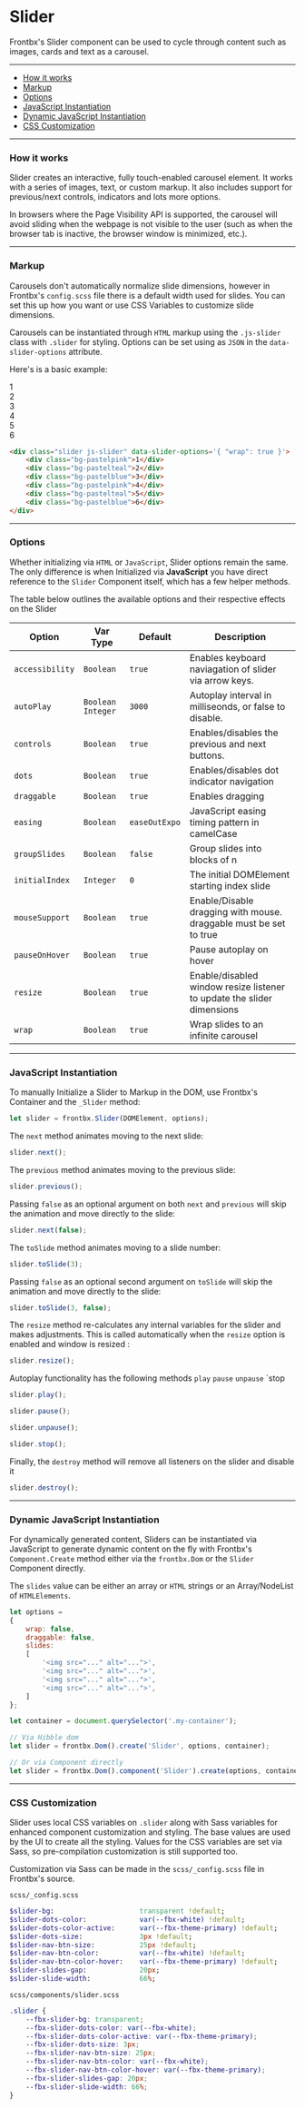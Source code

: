 # Slider

Frontbx's Slider component can be used to cycle through content such as images, cards and text as a carousel.

---

*   [How it works](#how-it-works)
*   [Markup](#markup)
*   [Options](#options)
*   [JavaScript Instantiation](#javascript-instantiation)
*   [Dynamic JavaScript Instantiation](#dynamic-javascript-instantiation)
*   [CSS Customization](#css-customization)

---

### How it works

Slider creates an interactive, fully touch-enabled carousel element. It works with a series of images, text, or custom markup. It also includes support for previous/next controls, indicators and lots more options.

In browsers where the Page Visibility API is supported, the carousel will avoid sliding when the webpage is not visible to the user (such as when the browser tab is inactive, the browser window is minimized, etc.).

---

### Markup

Carousels don't automatically normalize slide dimensions, however in Frontbx's `config.scss` file there is a default width used for slides. You can set this up how you want or use CSS Variables to customize slide dimensions.

Carousels can be instantiated through `HTML` markup using the `.js-slider` class with `.slider` for styling. Options can be set using as `JSON` in the `data-slider-options` attribute.

Here's is a basic example:

<div class="fbx-snippet-demo">
    <div class="slider js-slider" data-slider-options='{ "wrap": true }'>
        <div class="bg-pastelpink">1</div>
        <div class="bg-pastelteal">2</div>
        <div class="bg-pastelblue">3</div>
        <div class="bg-pastelpink">4</div>
        <div class="bg-pastelteal">5</div>
        <div class="bg-pastelblue">6</div>
    </div>
</div>

```html
<div class="slider js-slider" data-slider-options='{ "wrap": true }'>
    <div class="bg-pastelpink">1</div>
    <div class="bg-pastelteal">2</div>
    <div class="bg-pastelblue">3</div>
    <div class="bg-pastelpink">4</div>
    <div class="bg-pastelteal">5</div>
    <div class="bg-pastelblue">6</div>
</div>
```

---

### Options

Whether initializing via `HTML` or `JavaScript`, Slider options remain the same. The only difference is when Initialized via **JavaScript** you have direct reference to the `Slider` Component itself, which has a few helper methods.

The table below outlines the available options and their respective effects on the Slider

| Option          | Var Type            | Default       | Description                                                            |
|-----------------|---------------------|---------------|------------------------------------------------------------------------|
| `accessibility` | `Boolean`           | `true`        | Enables keyboard naviagation of slider via arrow keys.                 |
| `autoPlay`      | `Boolean` `Integer` | `3000`        | Autoplay interval in milliseonds, or false to disable.                 |
| `controls`      | `Boolean`           | `true`        | Enables/disables the previous and next buttons.                        |
| `dots`          | `Boolean`           | `true`        | Enables/disables dot indicator navigation                              |
| `draggable`     | `Boolean`           | `true`        | Enables dragging                                                       |
| `easing`        | `Boolean`           | `easeOutExpo` | JavaScript easing timing pattern in camelCase                          |
| `groupSlides`   | `Boolean`           | `false`       | Group slides into blocks of n                                          |
| `initialIndex`  | `Integer`           | `0`           | The initial DOMElement starting index slide                            |
| `mouseSupport`  | `Boolean`           | `true`        | Enable/Disable dragging with mouse. draggable must be set to true      |
| `pauseOnHover`  | `Boolean`           | `true`        | Pause autoplay on hover                                                |
| `resize`        | `Boolean`           | `true`        | Enable/disabled window resize listener to update the slider dimensions |
| `wrap`          | `Boolean`           | `true`        | Wrap slides to an infinite carousel                                    |

---

### JavaScript Instantiation

To manually Initialize a Slider to Markup in the DOM, use Frontbx's Container and the `_Slider` method:

```JavaScript
let slider = frontbx.Slider(DOMElement, options);
```

The `next` method animates moving to the next slide:
```JavaScript
slider.next();
```

The `previous` method animates moving to the previous slide:
```JavaScript
slider.previous();
```

Passing `false` as an optional argument on both `next` and `previous` will skip the animation and move directly to the slide:
```JavaScript
slider.next(false);
```

The `toSlide` method animates moving to a slide number:
```JavaScript
slider.toSlide(3);
```

Passing `false` as an optional second argument on `toSlide` will skip the animation and move directly to the slide:
```JavaScript
slider.toSlide(3, false);
```

The `resize` method re-calculates any internal variables for the slider and makes adjustments. This is called automatically when the `resize` option is enabled and window is resized :
```JavaScript
slider.resize();
```

Autoplay functionality has the following methods `play` `pause` `unpause` `stop
```JavaScript
slider.play();

slider.pause();

slider.unpause();

slider.stop();
```

Finally, the `destroy` method will remove all listeners on the slider and disable it
```JavaScript
slider.destroy();
```

---

### Dynamic JavaScript Instantiation

For dynamically generated content, Sliders can be instantiated via JavaScript to generate dynamic content on the fly with Frontbx's `Component.Create` method either via the `frontbx.Dom` or the `Slider` Component directly.

The `slides` value can be either an array or `HTML` strings or an Array/NodeList of `HTMLElements`.

```JavaScript
let options =
{
    wrap: false,
    draggable: false,
    slides:
    [
        '<img src="..." alt="...">',
        '<img src="..." alt="...">',
        '<img src="..." alt="...">',
        '<img src="..." alt="...">',
    ]
};

let container = document.querySelector('.my-container');

// Via Hibble dom
let slider = frontbx.Dom().create('Slider', options, container);

// Or via Component directly
let slider = frontbx.Dom().component('Slider').create(options, container);
```

---

### CSS Customization

Slider uses local CSS variables on `.slider` along with Sass variables for enhanced component customization and styling. The base values are used by the UI to create all the styling. Values for the CSS variables are set via Sass, so pre-compilation customization is still supported too.

Customization via Sass can be made in the `scss/_config.scss` file in Frontbx's source.

```file-path
scss/_config.scss
```

```sass
$slider-bg:                     transparent !default;
$slider-dots-color:             var(--fbx-white) !default;
$slider-dots-color-active:      var(--fbx-theme-primary) !default;
$slider-dots-size:              3px !default;
$slider-nav-btn-size:           25px !default;
$slider-nav-btn-color:          var(--fbx-white) !default;
$slider-nav-btn-color-hover:    var(--fbx-theme-primary) !default;
$slider-slides-gap:             20px;
$slider-slide-width:            66%;
```

```file-path
scss/components/slider.scss
```

```css
.slider {
    --fbx-slider-bg: transparent;
    --fbx-slider-dots-color: var(--fbx-white);
    --fbx-slider-dots-color-active: var(--fbx-theme-primary);
    --fbx-slider-dots-size: 3px;
    --fbx-slider-nav-btn-size: 25px;
    --fbx-slider-nav-btn-color: var(--fbx-white);
    --fbx-slider-nav-btn-color-hover: var(--fbx-theme-primary);
    --fbx-slider-slides-gap: 20px;
    --fbx-slider-slide-width: 66%;
}
```
